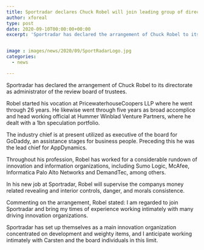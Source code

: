 ```yaml
---
title: Sportradar declares Chuck Robel will join leading group of directors
author: xforeal 
type: post
date: 2020-09-10T00:00:00+00:00
excerpt: 'Sportradar has declared the arrangement of Chuck Robel to its governing body as director of the review committee '


image : images/news/2020/09/SportRadarLogo.jpg
categories:
  - news

---
```

Sportradar has declared the arrangement of Chuck Robel to its directorate as administrator of the review board of trustees. 

Robel started his vocation at PricewaterhouseCoopers LLP where he went through 26 years. He likewise went through five years as broad accomplice and head working official at Hummer Winblad Venture Partners, where he dealt with a 1bn speculation portfolio. 

The industry chief is at present utilized as executive of the board for GoDaddy, an assistance stages for business people. Preceding this he was the lead chief for AppDynamics. 

Throughout his profession, Robel has worked for a considerable rundown of innovation and information organizations, including Sumo Logic, McAfee, Informatica Palo Alto Networks and DemandTec, among others. 

In his new job at Sportradar, Robel will supervise the companys money related revealing and interior controls, danger, and morals consistence. 

Commenting on the arrangement, Robel stated: I am regarded to join Sportradar and bring my times of experience working intimately with many driving innovation organizations. 

Sportradar has set up themselves as a main innovation organization concentrated on development and weighty items, and I anticipate working intimately with Carsten and the board individuals in this limit.